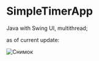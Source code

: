 # SimpleTimerApp
Java with Swing UI, multithread;


as of current update:

![Снимок](https://user-images.githubusercontent.com/73439281/114650803-e9e4bd00-9cf3-11eb-8448-eb73519d451a.PNG)
